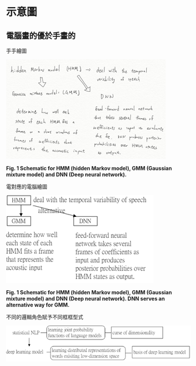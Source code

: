 # 示意圖

## 電腦畫的優於手畫的

手手繪圖

![](/assets/HMM_GMM_DNN.jpg)

**Fig. 1 Schematic for HMM \(hidden Markov model\), GMM \(Gaussian mixture model\) and DNN \(Deep neural network\).**

電對應的電腦繪圖

![](/assets/HMM_GMM_DNN_0325.png)

**Fig. 1 Schematic for HMM \(hidden Markov model\), GMM \(Gaussian mixture model\) and DNN \(Deep neural network\). DNN serves an alternative way for GMM.**

不同的邏輯角色賦予不同框框型式

![](/assets/statistical_NLP_DLM.png)

